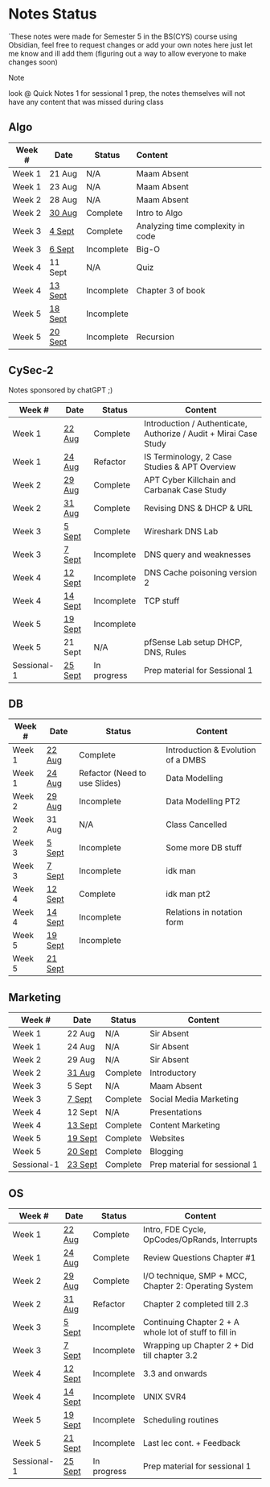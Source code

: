 # Notes Status

`These notes were made for Semester 5 in the BS(CYS) course using Obsidian, feel free to request changes or add your own notes here just let me know and ill add them (figuring out a way to allow everyone to make changes soon)
> [!NOTE]
> look @ Quick Notes 1 for sessional 1 prep, the notes themselves will not have any content that was missed during class
## Algo

| Week # | Date                                             | Status     | Content                           |
| ------ | ------------------------------------------------ | ---------- |:--------------------------------- |
| Week 1 | 21 Aug                                           | N/A        | Maam Absent                       |
| Week 1 | 23 Aug                                           | N/A        | Maam Absent                       |
| Week 2 | 28 Aug                                           | N/A        | Maam Absent                       |
| Week 2 | [30 Aug](Algo/Algo%2030%20August,%202023.md)     | Complete   | Intro to Algo                     |
| Week 3 | [4 Sept](Algo/Algo%204%20September,%202023.md)   | Complete   | Analyzing time complexity in code |
| Week 3 | [6 Sept](Algo/Algo%206%20September,%202023.md)   | Incomplete | Big-O                             |
| Week 4 | 11 Sept                                          | N/A        | Quiz                              |
| Week 4 | [13 Sept](Algo/Algo%2013%20September,%202023.md) | Incomplete | Chapter 3 of book                 |
| Week 5 | [18 Sept](Algo/Algo%2018%20September,%202023.md) | Incomplete |                                   |
| Week 5 | [20 Sept](Algo/Algo%2020%20September,%202023.md) | Incomplete | Recursion                                  |

## CySec-2

Notes sponsored by chatGPT ;)

| Week #      | Date                                                        | Status      | Content                                                            |
| ----------- | ----------------------------------------------------------- | ----------- | ------------------------------------------------------------------ |
| Week 1      | [22 Aug](CySec-2/CySec2%2022%20August,%202023.md)           | Complete    | Introduction / Authenticate, Authorize / Audit  + Mirai Case Study |
| Week 1      | [24 Aug](CySec-2/CySec2%2024%20August,%202023.md)           | Refactor    | IS Terminology, 2 Case Studies & APT Overview                      |
| Week 2      | [29 Aug](CySec-2/CySec2%2029%20August,%202023.md)           | Complete    | APT Cyber Killchain and Carbanak Case Study                        |
| Week 2      | [31 Aug](CySec-2/CySec2%2031%20August,%202023.md)           | Complete    | Revising DNS & DHCP & URL                                          |
| Week 3      | [5 Sept](CySec-2/CySec2%205%20September,%202023.md)         | Complete    | Wireshark DNS Lab                                                  |
| Week 3      | [7 Sept](CySec-2/CySec2%207%20September,%202023.md)         | Incomplete  | DNS query and weaknesses                                           |
| Week 4      | [12 Sept](CySec-2/CySec2%2012%20September,%202023.md)       | Incomplete  | DNS Cache poisoning version 2                                      |
| Week 4      | [14 Sept](CySec-2/CySec2%2014%20September,%202023.md)       | Incomplete  | TCP stuff                                                          |
| Week 5      | [19 Sept](CySec-2/CySec2%2019%20September,%202023.md)       | Incomplete  |                                                                    |
| Week 5      | 21 Sept                                                     | N/A         | pfSense Lab setup DHCP, DNS, Rules                                 |
| Sessional-1 | [25 Sept](CySec2/Exam%20Prep/CySec2%20Quick%20Notes%201.md) | In progress | Prep material for Sessional 1                                                                   |

## DB

| Week # | Date                                         | Status                        | Content                            |
| ------ | -------------------------------------------- | ----------------------------- | ---------------------------------- |
| Week 1       | [22 Aug](DB/DB%2022%20August,%202023.md)     | Complete                      | Introduction & Evolution of a DMBS |
| Week 1       | [24 Aug](DB/DB%2024%20August,%202023.md)     | Refactor (Need to use Slides) | Data Modelling                     |
| Week 2       | [29 Aug](DB/DB%2029%20August,%202023.md)     | Incomplete                    | Data Modelling PT2                 |
| Week 2       | 31 Aug                                       | N/A                           | Class Cancelled                    |
| Week 3       | [5 Sept](DB/DB%205%20September,%202023.md)   | Incomplete                    | Some more DB stuff                 |
| Week 3       | [7 Sept](DB/DB%207%20September,%202023.md)   | Incomplete                    | idk man                            |
| Week 4       | [12 Sept](DB/DB%2012%20September,%202023.md) | Complete                      | idk man pt2                        |
| Week 4       | [14 Sept](DB/DB%2014%20September,%202023.md) | Incomplete                    | Relations in notation form         |
| Week 5       | [19 Sept](DB/DB%2019%20September,%202023.md) | Incomplete                    |                                    |
| Week 5      | [21 Sept](DB/DB%2021%20September,%202023.md) |                               |                                    |

## Marketing

| Week #      | Date                                                              | Status   | Content                          |
| ----------- | ----------------------------------------------------------------- | -------- | -------------------------------- |
| Week 1      | 22 Aug                                                            | N/A      | Sir Absent                       |
| Week 1      | 24 Aug                                                            | N/A      | Sir Absent                       |
| Week 2      | 29 Aug                                                            | N/A      | Sir Absent                       |
| Week 2      | [31 Aug](Marketing/Marketing%2031%20August,%202023.md)            | Complete | Introductory |
| Week 3      | 5 Sept                                                            | N/A      | Maam Absent                      |
| Week 3      | [7 Sept](Marketing/Marketing%207%20September,%202023.md)          | Complete | Social Media Marketing           |
| Week 4      | 12 Sept                                                           | N/A      | Presentations                    |
| Week 4      | [13 Sept](Marketing/Marketing%2013%20September,%202023.md)        | Complete | Content Marketing                |
| Week 5      | [19 Sept](Marketing/Marketing%2019%20September,%202023.md)        | Complete | Websites                         |
| Week 5      | [20 Sept](Marketing/Marketing%2021%20September,%202023.md)        | Complete | Blogging                         |
| Sessional-1 | [23 Sept](Marketing/Exam%20Prep/Marketing%20Quick%20Notes%201.md) | Complete | Prep material for sessional 1                                 |

## OS



| Week #      | Date                                                | Status      | Content                                                |
| ----------- | --------------------------------------------------- | ----------- | ------------------------------------------------------ |
| Week 1      | [22 Aug](OS/OS%2022%20August,%202023.md)            | Complete    | Intro, FDE Cycle, OpCodes/OpRands, Interrupts          |
| Week 1      | [24 Aug](OS/OS%2024%20August,%202023.md)            | Complete    | Review Questions Chapter #1                            |
| Week 2      | [29 Aug](OS/OS%2029%20August,%202023.md)            | Complete    | I/O technique, SMP + MCC, Chapter 2: Operating System  |
| Week 2      | [31 Aug](OS/OS%2031%20August,%202023.md)            | Refactor    | Chapter 2 completed till 2.3                           |
| Week 3      | [5 Sept](OS/OS%205%20September,%202023.md)          | Incomplete  | Continuing Chapter 2 + A whole lot of stuff to fill in |
| Week 3      | [7 Sept](OS/OS%207%20September,%202023.md)          | Incomplete  | Wrapping up Chapter 2 + Did till chapter 3.2           |
| Week 4      | [12 Sept](OS/OS%2012%20September,%202023.md)        | Incomplete  | 3.3 and onwards                                        |
| Week 4      | [14 Sept](OS/OS%2014%20September,%202023.md)        | Incomplete  | UNIX SVR4                                              |
| Week 5      | [19 Sept](OS/OS%2019%20September,%202023.md)        | Incomplete  | Scheduling routines                                    |
| Week 5      | [21 Sept](OS/OS%2021%20September,%202023.md)        | Incomplete  | Last lec cont. + Feedback                              |
| Sessional-1 | [25 Sept](OS/Exam%20Prep/OS%20Quick%20Notes%201.md) | In progress | Prep material for sessional 1                          |

